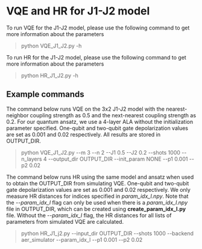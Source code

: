 # VQE and HR for J1-J2 model
To run VQE for the J1-J2 model, please use the following command to get more information about the parameters
> python VQE_J1_J2.py -h

To run HR for the J1-J2 model, please use the following command to get more information about the parameters
> python HR_J1_J2.py -h

## Example commands

The command below runs VQE on the 3x2 J1-J2 model with the nearest-neighbor coupling strength as 0.5 and the next-nearest coupling strength as 0.2.
For our quantum ansatz, we use a 4-layer ALA without the initialization parameter specified.
One-qubit and two-qubit gate depolarization values are set as 0.001 and 0.02 respectively.
All results are stored in OUTPUT_DIR.

> python VQE_J1_J2.py --m 3 --n 2 --J1 0.5 --J2 0.2 --shots 1000 --n_layers 4 --output_dir OUTPUT_DIR --init_param NONE --p1 0.001 --p2 0.02

The command below runs HR using the same model and ansatz when used to obtain the OUTPUT_DIR from simulating VQE.
One-qubit and two-qubit gate depolarization values are set as 0.001 and 0.02 respectively.
We only measure HR distances for indices specified in *param_idx_l.npy*.
Note that the *--param_idx_l* flag can only be used when there is a *param_idx_l.npy* file in OUTPUT_DIR, which can be created using **create_param_idx_l.py** file.
Without the *--param_idx_l* flag, the HR distances for all lists of parameters from simulated VQE are calculated.

> python HR_J1_j2.py --input_dir OUTPUT_DIR --shots 1000 --backend aer_simulator --param_idx_l --p1 0.001 --p2 0.02 
